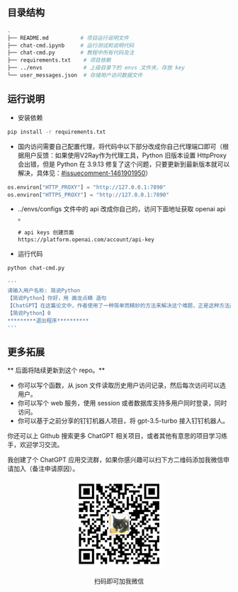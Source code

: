 ## 目录结构

```bash
.
├── README.md          # 项目运行说明文件
├── chat-cmd.ipynb     # 运行测试和说明代码
├── chat-cmd.py        # 教程中所有代码及注
├── requirements.txt    # 项目依赖
├── ../envs             # 上级目录下的 envs 文件夹，存放 key
└── user_messages.json  # 存储用户访问数据文件
```

## 运行说明

- 安装依赖

```bash
pip install -r requirements.txt
```

- 国内访问需要自己配置代理，将代码中以下部分改成你自己代理端口即可（根据用户反馈：如果使用V2Ray作为代理工具，Python 旧版本设置 HttpProxy 会出错，但是 Python 在 3.9.13 修复了这个问题，只要更新到最新版本就可以解决，具体见：[#issuecomment-1461901950](https://github.com/XksA-me/ChatGPT-3.5-API/issues/2#issuecomment-1461901950)）

```python
os.environ["HTTP_PROXY"] = "http://127.0.0.1:7890"
os.environ["HTTPS_PROXY"] = "http://127.0.0.1:7890"
```

- ../envs/configs 文件中的 api 改成你自己的，访问下面地址获取 openai api 。
  ```
  # api keys 创建页面
  https://platform.openai.com/account/api-key
  ```
- 运行代码

```bash
python chat-cmd.py

'''
请输入用户名称: 简说Python
【简说Python】你好，用 画龙点睛 造句
【ChatGPT】在这篇论文中，作者使用了一种简单而精妙的方法来解决这个难题，正是这种方法起到了画龙点睛的作用，使得整个研究更加完美。
【简说Python】0
*********退出程序**********
'''
```

## 更多拓展

** 后面将陆续更新到这个 repo。**

- 你可以写个函数，从 json 文件读取历史用户访问记录，然后每次访问可以选用户。
- 你可以写个 web 服务，使用 session 或者数据库支持多用户同时登录，同时访问。
- 你可以基于之前分享的钉钉机器人项目，将 gpt-3.5-turbo 接入钉钉机器人。

你还可以上 Github 搜索更多 ChatGPT 相关项目，或者其他有意思的项目学习练手，欢迎学习交流。

我创建了个 ChatGPT 应用交流群，如果你感兴趣可以扫下方二维码添加我微信申请加入（备注申请原因）。

<center>
<img src="../static/wx.png" width=40% />
<p>扫码即可加我微信</p>
</center>
